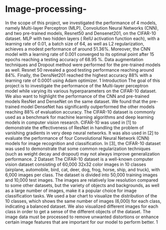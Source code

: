 # Image-processing-

In the scope of this project, we investigated the performance of 4 models, namely Multi-layer Perceptron
(MLP), Convolution Neural Networks (CNN), and two pre-trained models, Resnet50 and Densenet201,
on the CIFAR-10 dataset. MLP with two hidden layers ( RelU activation function each), with a learning
rate of 0.01, a batch size of 64, as well as L2 regularization, achieves a modest performance of around
51.36%. Moreover, the CNN model with a learning rate of 0.001 converged to its optimal point after 15
epochs reaching a testing accuracy of 68.95 %. Data augmentation techniques and Dropout method were
performed for the pre-trained models as well. Resnet 50 revealed a good testing performance reaching
around 84%. Finally, the DensNet201 reached the highest accuracy 88% with a learning rate of 0.0001
using Adam optimizer.
1 Introduction
The goal of this project is to investigate the performance of the Multi-layer perceptron model while varying
its various hyperparameters on the CIFAR-10 dataset. We also want to highlight the performance of the
CNN and pre-trained models ResNet and DenseNet on the same dataset. We found that the pre-trained
model DenseNet has significantly outperformed the other models reaching 88% of evaluation accuracy. The
CIFAR-10 dataset is commonly used as a benchmark for machine learning algorithms and deep learning
models in computer vision research. CIFAR-10 was used in [1] to demonstrate the effectiveness of ResNet
in handling the problem of vanishing gradients in very deep neural networks. It was also used in [2] to
evaluate the performance of four Convolutional Neural Network (CNN) models for image recognition and
classification. In [3], the CIFAR-10 dataset was used to demonstrate that some common regularization
techniques (such as weight decay and dropout) may not always improve generalization performance.
2 Dataset
The CIFAR-10 dataset is a well-known computer vision dataset consisting of 60,000 32x32 color images
in 10 classes (airplane, automobile, bird, cat, deer, dog, frog, horse, ship, and truck), with 6,000 images
per class. The dataset is divided into 50,000 training images and 10,000 test images.
The images are relatively low resolution compared to some other datasets, but the variety of objects and
backgrounds, as well as a large number of images, make it a popular choice for image classification tasks.
We used a bar chart to visualize the distribution of the 10 classes, which shows the same number of images
(6,000) for each class, indicating a balanced dataset. We also visualized different images for each class in
order to get a sense of the different objects of the dataset. The image data must be processed to remove
unwanted distortions or enhance certain image features that are important for our model to perform better.
1
